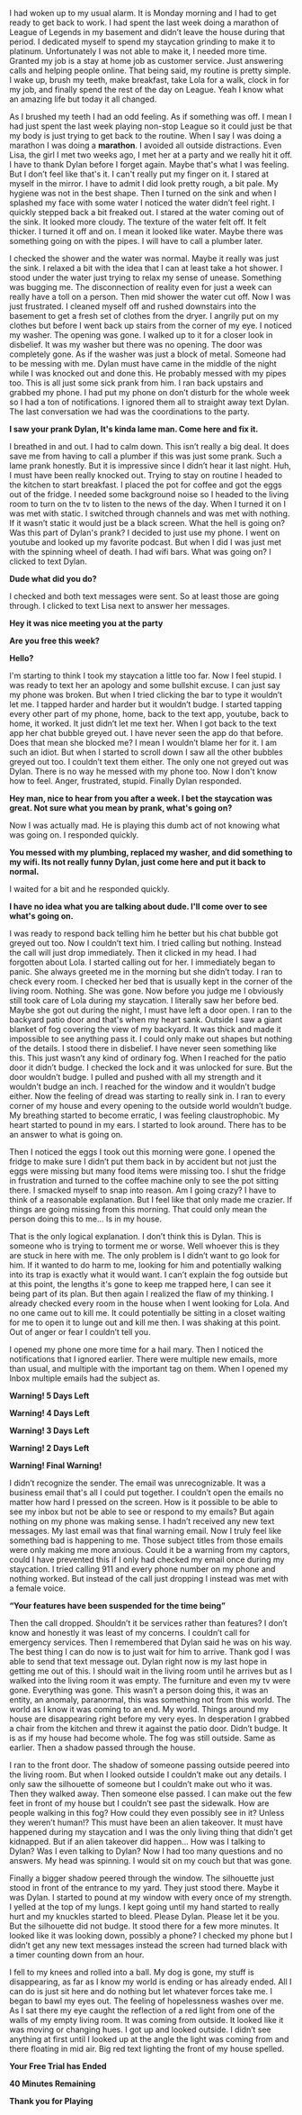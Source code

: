 I had woken up to my usual alarm. It is Monday morning and I had to get ready to get back to work. I had spent the last week doing a marathon of League of Legends in my basement and didn’t leave the house during that period. I dedicated myself to spend my staycation grinding to make it to platinum. Unfortunately I was not able to make it, I needed more time. Granted my job is a stay at home job as customer service. Just answering calls and helping people online. That being said, my routine is pretty simple. I wake up, brush my teeth, make breakfast, take Lola for a walk, clock in for my job, and finally spend the rest of the day on League. Yeah I know what an amazing life but today it all changed.

As I brushed my teeth I had an odd feeling. As if something was off. I mean I had just spent the last week playing non-stop League so it could just be that my body is just trying to get back to the routine. When I say I was doing a marathon I was doing a **marathon**. I avoided all outside distractions. Even Lisa, the girl I met two weeks ago, I met her at a party and we really hit it off. I have to thank Dylan before I forget again. Maybe that's what I was feeling. But I don’t feel like that's it. I can't really put my finger on it. I stared at myself in the mirror. I have to admit I did look pretty rough, a bit pale. My hygiene was not in the best shape. Then I turned on the sink and when I splashed my face with some water I noticed the water didn’t feel right. I quickly stepped back a bit freaked out. I stared at the water coming out of the sink. It looked more cloudy. The texture of the water felt off. It felt thicker. I turned it off and on. I mean it looked like water. Maybe there was something going on with the pipes. I will have to call a plumber later. 

I checked the shower and the water was normal. Maybe it really was just the sink. I relaxed a bit with the idea that I can at least take a hot shower. I stood under the water just trying to relax my sense of unease. Something was bugging me. The disconnection of reality even for just a week can really have a toll on a person. Then mid shower the water cut off. Now I was just frustrated. I cleaned myself off and rushed downstairs into the basement to get a fresh set of clothes from the dryer. I angrily put on my clothes but before I went back up stairs from the corner of my eye. I noticed my washer. The opening was gone. I walked up to it for a closer look in disbelief. It was my washer but there was no opening. The door was completely gone. As if the washer was just a block of metal. Someone had to be messing with me. Dylan must have came in the middle of the night while I was knocked out and done this. He probably messed with my pipes too. This is all just some sick prank from him. I ran back upstairs and grabbed my phone. I had put my phone on don’t disturb for the whole week so I had a ton of notifications. I ignored them all to straight away text Dylan. The last conversation we had was the coordinations to the party.

**I saw your prank Dylan, It's kinda lame man. Come here and fix it.**

I breathed in and out. I had to calm down. This isn’t really a big deal. It does save me from having to call a plumber if this was just some prank. Such a lame prank honestly. But it is impressive since I didn’t hear it last night. Huh, I must have been really knocked out. Trying to stay on routine I headed to the kitchen to start breakfast. I placed the pot for coffee and got the eggs out of the fridge. I needed some background noise so I headed to the living room to turn on the tv to listen to the news of the day. When I turned it on I was met with static. I switched through channels and was met with nothing. If it wasn’t static it would just be a black screen.  What the hell is going on? Was this part of Dylan's prank?  I decided to just use my phone. I went on youtube and looked up my favorite podcast. But when I did I was just met with the spinning wheel of death. I had wifi bars. What was going on? I clicked to text Dylan.

**Dude what did you do?**

I checked and both text messages were sent. So at least those are going through. I clicked to text Lisa next to answer her messages.

**Hey it was nice meeting you at the party**

**Are you free this week?**

**Hello?**

I'm starting to think I took my staycation a little too far. Now I feel stupid. I was ready to text her an apology and some bullshit excuse. I can just say my phone was broken. But when I tried clicking the bar to type it wouldn’t let me. I tapped harder and harder but it wouldn’t budge. I started tapping every other part of my phone, home, back to the text app, youtube, back to home, it worked. It just didn’t let me text her. When I got back to the text app her chat bubble greyed out. I have never seen the app do that before. Does that mean she blocked me? I mean I wouldn’t blame her for it. I am such an idiot. But when I started to scroll down I saw all the other bubbles greyed out too. I couldn’t text them either. The only one not greyed out was Dylan. There is no way he messed with my phone too. Now I don't know how to feel. Anger, frustrated, stupid. Finally Dylan responded.

**Hey man, nice to hear from you after a week. I bet the staycation was great. Not sure what you mean by prank, what's going on?**

Now I was actually mad. He is playing this dumb act of not knowing what was going on. I responded quickly.

**You messed with my plumbing, replaced my washer, and did something to my wifi. Its not really funny Dylan, just come here and put it back to normal.**

I waited for a bit and he responded quickly.

**I have no idea what you are talking about dude. I'll come over to see what's going on.**

I was ready to respond back telling him he better but his chat bubble got greyed out too. Now I couldn’t text him. I tried calling but nothing. Instead the call will just drop immediately. Then it clicked in my head. I had forgotten about Lola. I started calling out for her. I immediately began to panic. She always greeted me in the morning but she didn’t today. I ran to check every room. I checked her bed that is usually kept in the corner of the living room. Nothing. She was gone. Now before you judge me I obviously still took care of Lola during my staycation. I literally saw her before bed. Maybe she got out during the night, I must have left a door open. I ran to the backyard patio door and that's when my heart sank. Outside I saw a giant blanket of fog covering the view of my backyard. It was thick and made it impossible to see anything pass it. I could only make out shapes but nothing of the details. I stood there in disbelief. I have never seen something like this. This just wasn’t any kind of ordinary fog. When I reached for the patio door it didn’t budge. I checked the lock and it was unlocked for sure. But the door wouldn’t budge. I pulled and pushed with all my strength and it wouldn’t budge an inch. I reached for the window and it wouldn’t budge either. Now the feeling of dread was starting to really sink in. I ran to every corner of my house and every opening to the outside world wouldn’t budge. My breathing started to become erratic, I was feeling claustrophobic. My heart started to pound in my ears. I started to look around. There has to be an answer to what is going on. 

Then I noticed the eggs I took out this morning were gone. I opened the fridge to make sure I didn’t put them back in by accident but not just the eggs were missing but many food items were missing too. I shut the fridge in frustration and turned to the coffee machine only to see the pot sitting there. I smacked myself to snap into reason. Am I going crazy? I have to think of a reasonable explanation. But I feel like that only made me crazier. If things are going missing from this morning. That could only mean the person doing this to me… Is in my house.

That is the only logical explanation. I don’t think this is Dylan. This is someone who is trying to torment me or worse. Well whoever this is they are stuck in here with me. The only problem is I didn’t want to go look for him. If it wanted to do harm to me, looking for him and potentially walking into its trap is exactly what it would want. I can’t explain the fog outside but at this point, the lengths it's gone to keep me trapped here, I can see it being part of its plan. But then again I realized the flaw of my thinking. I already checked every room in the house when I went looking for Lola. And no one came out to kill me. It could potentially be sitting in a closet waiting for me to open it to lunge out and kill me then. I was shaking at this point. Out of anger or fear I couldn’t tell you.

I opened my phone one more time for a hail mary. Then I noticed the notifications that I ignored earlier. There were multiple new emails, more than usual, and multiple with the important tag on them. When I opened my Inbox multiple emails had the subject as.

**Warning! 5 Days Left**

**Warning! 4 Days Left**

**Warning! 3 Days Left**

**Warning! 2 Days Left**

**Warning! Final Warning!**

I didn’t recognize the sender. The email was unrecognizable. It was a business email that's all I could put together. I couldn’t open the emails no matter how hard I pressed on the screen. How is it possible to be able to see my inbox but not be able to see or respond to my emails? But again nothing on my phone was making sense. I hadn’t received any new text messages. My last email was that final warning email. Now I truly feel like something bad is happening to me. Those subject titles from those emails were only making me more anxious. Could it be a warning from my captors, could I have prevented this if I only had checked my email once during my staycation. I tried calling 911 and every phone number on my phone and nothing worked. But instead of the call just dropping I instead was met with a female voice.

**“Your features have been suspended for the time being”**

Then the call dropped. Shouldn’t it be services rather than features? I don’t know and honestly it was least of my concerns. I couldn’t call for emergency services. Then I remembered that Dylan said he was on his way. The best thing I can do now is to just wait for him to arrive. Thank god I was able to send that text message out. Dylan right now is my last hope in getting me out of this. I should wait in the living room until he arrives but as I walked into the living room it was empty. The furniture and even my tv were gone. Everything was gone. This wasn’t a person doing this, it was an entity, an anomaly, paranormal, this was something not from this world. The world as I know it was coming to an end. My world. Things around my house are disappearing right before my very eyes. In desperation I grabbed a chair from the kitchen and threw it against the patio door. Didn’t budge. It is as if my house had become whole. The fog was still outside. Same as earlier. Then a shadow passed through the house.

I ran to the front door. The shadow of someone passing outside peered into the living room. But when I looked outside I couldn’t make out any details. I only saw the silhouette of someone but I couldn’t make out who it was. Then they walked away. Then someone else passed. I can make out the few feet in front of my house but I couldn’t see past the sidewalk. How are people walking in this fog? How could they even possibly see in it? Unless they weren’t human!? This must have been an alien takeover. It must have happened during my staycation and I was the only living thing that didn’t get kidnapped. But if an alien takeover did happen… How was I talking to Dylan? Was I even talking to Dylan? Now I had too many questions and no answers. My head was spinning. I would sit on my couch but that was gone. 

Finally a bigger shadow peered through the window. The silhouette just stood in front of the entrance to my yard. They just stood there. Maybe it was Dylan. I started to pound at my window with every once of my strength. I yelled at the top of my lungs. I kept going until my hand started to really hurt and my knuckles started to bleed. Please Dylan. Please let it be you. But the silhouette did not budge. It stood there for a few more minutes. It looked like it was looking down, possibly a phone? I checked my phone but I didn’t get any new text messages instead the screen had turned black with a timer counting down from an hour. 

I fell to my knees and rolled into a ball. My dog is gone, my stuff is disappearing, as far as I know my world is ending or has already ended. All I can do is just sit here and do nothing but let whatever forces take me. I began to bawl my eyes out. The feeling of hopelessness washes over me. As I sat there my eye caught the reflection of a red light from one of the walls of my empty living room. It was coming from outside. It looked like it was moving or changing hues. I got up and looked outside. I didn’t see anything at first until I looked up at the angle the light was coming from and there floating in mid air. Big red text lighting the front of my house spelled.

**Your Free Trial has Ended**

**40 Minutes Remaining**

**Thank you for Playing**

